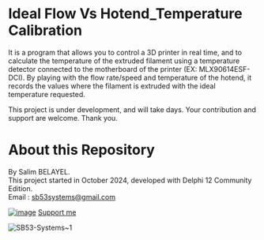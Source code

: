# Ideal Flow Vs Hotend_Temperature Calibration
It is a program that allows you to control a 3D printer in real time, and to calculate the temperature of the extruded filament using a temperature detector connected to the motherboard of the printer (EX: MLX90614ESF-DCI). By playing with the flow rate/speed and temperature of the hotend, it records the values ​​where the filament is extruded with the ideal temperature requested.  
  
This project is under development, and will take days. Your contribution and support are welcome. Thank you.  
  
# About this Repository
By Salim BELAYEL.  
This project started in October 2024, developed with Delphi 12 Community Edition.  
Email : sb53systems@gmail.com  
  
[![image](https://github.com/sb53systems/G-Code-Flow-Temperature-Controller/assets/33290411/a504ac44-082d-40f1-a9d0-4abc3da242d8)](https://ko-fi.com/sb53system) [Support me](https://ko-fi.com/sb53system)  
  
![SB53-Systems~1](https://github.com/sb53systems/G-Code-Flow-Temperature-Controller/assets/33290411/b94703a1-cf21-4109-bfa6-b9bcff438a1d)
